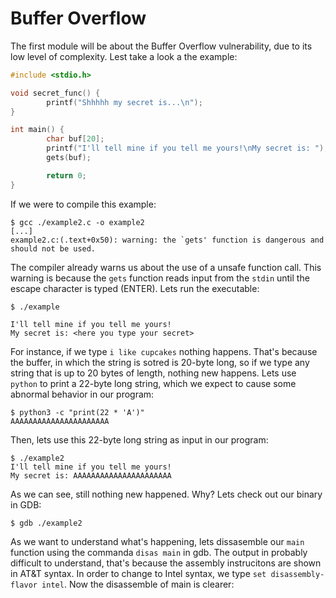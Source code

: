 # Buffer Overflow
The first module will be about the Buffer Overflow vulnerability, due to its low level of complexity. Lest take a look a the example:

```C
#include <stdio.h>

void secret_func() {
        printf("Shhhhh my secret is...\n");
}

int main() {
        char buf[20];
        printf("I'll tell mine if you tell me yours!\nMy secret is: ");
        gets(buf);

        return 0;
}
```

If we were to compile this example:

```
$ gcc ./example2.c -o example2
[...]
example2.c:(.text+0x50): warning: the `gets' function is dangerous and should not be used.
```

The compiler already warns us about the use of a unsafe function call. This warning is because the `gets` function reads input from the `stdin` until the escape character is typed (ENTER). Lets run the executable:

```
$ ./example

I'll tell mine if you tell me yours!
My secret is: <here you type your secret>
```

For instance, if we type `i like cupcakes` nothing happens. That's because the buffer, in which the string is sotred is 20-byte long, so if we type any string that is up to 20 bytes of length, nothing new happens. Lets use `python` to print a 22-byte long string, which we expect to cause some abnormal behavior in our program:

```
$ python3 -c "print(22 * 'A')"
AAAAAAAAAAAAAAAAAAAAAA
```
Then, lets use this 22-byte long string as input in our program:

```
$ ./example2
I'll tell mine if you tell me yours!
My secret is: AAAAAAAAAAAAAAAAAAAAAA
```

As we can see, still nothing new happened. Why? Lets check out our binary in GDB:

```
$ gdb ./example2
```

As we want to understand what's happening, lets dissasemble our `main` function using the commanda `disas main` in gdb. The output in probably difficult to understand, that's because the assembly instrucitons are shown in AT&T syntax. In order to change to Intel syntax, we type `set disassembly-flavor intel`. Now the disassemble of main is clearer: 



